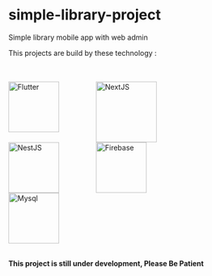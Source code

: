 # simple-library-project
Simple library mobile app with web admin

<p>This projects are build by these technology :</p>
<br><br>
<a href="https://flutter.dev/"><img align="left" alt="Flutter" width="100px" src="https://cdn.jsdelivr.net/gh/devicons/devicon/icons/flutter/flutter-original.svg" style="padding-right:70px" /></a>
<a href="https://nextjs.org/"><img align="left" alt="NextJS" width="120px" src="https://cdn.jsdelivr.net/gh/devicons/devicon/icons/nextjs/nextjs-original-wordmark.svg" style="padding-right:70px" /></a>
<a href="https://nestjs.com/"><img align="left" alt="NestJS" width="100px" src="https://cdn.jsdelivr.net/gh/devicons/devicon/icons/nestjs/nestjs-plain.svg" style="padding-right:70px" /></a>
<a href="https://firebase.google.com/"><img align="left" alt="Firebase" width="100px" src="https://cdn.jsdelivr.net/gh/devicons/devicon/icons/firebase/firebase-plain-wordmark.svg" style="padding-right:70px" /></a>
<a href="https://www.mysql.com/"><img alt="Mysql" width="100px" src="https://cdn.jsdelivr.net/gh/devicons/devicon/icons/mysql/mysql-original.svg" style="padding-right:70px" /></a>
<br><br>

<b>This project is still under development, Please Be Patient</b>
<!-- <br><br> -->
<!-- <strong>Created by Kuro and Zeta >_<</strong>*/ -->
